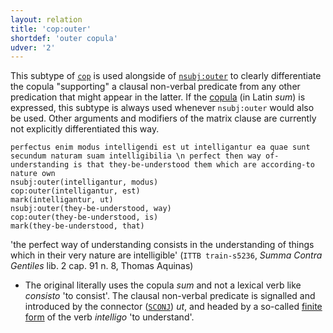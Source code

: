 ```yaml
---
layout: relation
title: 'cop:outer'
shortdef: 'outer copula'
udver: '2'
---
```


This subtype of [`cop`](la-dep/cop) is used alongside of [`nsubj:outer`](u-dep/nsubj-outer) to clearly differentiate the copula "supporting" a clausal non-verbal predicate from any other predication that might appear in the latter. If the [copula](la-pos/AUX) (in Latin *sum*) is expressed, this subtype is always used whenever `nsubj:outer` would also be used. Other arguments and modifiers of the matrix clause are currently not explicitly differentiated this way.


~~~ sdparse
perfectus enim modus intelligendi est ut intelligantur ea quae sunt secundum naturam suam intelligibilia \n perfect then way of-understanding is that they-be-understood them which are according-to nature own
nsubj:outer(intelligantur, modus)
cop:outer(intelligantur, est)
mark(intelligantur, ut)
nsubj:outer(they-be-understood, way)
cop:outer(they-be-understood, is)
mark(they-be-understood, that)
~~~

'the perfect way of understanding consists in the understanding of things which in their very nature are intelligible' (`ITTB train-s5236`, *Summa Contra Gentiles* lib. 2 cap. 91 n. 8, Thomas Aquinas)

* The original literally uses the copula *sum* and not a lexical verb like *consisto* 'to consist'. The clausal non-verbal predicate is signalled and introduced by the connector ([`SCONJ`](la-pos/SCONJ)) *ut*, and headed by a so-called [finite form](la-feat/VerbForm) of the verb *intelligo* 'to understand'.

